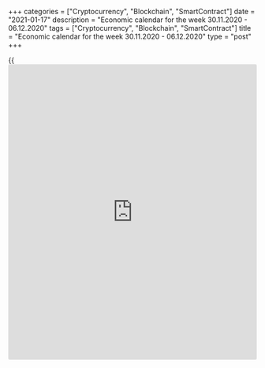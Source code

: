 +++
categories = ["Cryptocurrency", "Blockchain", "SmartContract"]
date = "2021-01-17"
description = "Economic calendar for the week 30.11.2020 - 06.12.2020"
tags = ["Cryptocurrency", "Blockchain", "SmartContract"]
title = "Economic calendar for the week 30.11.2020 - 06.12.2020"
type = "post"
+++

{{<iframe id="large-banner" src="https://www.bounty.group/#slide=18.0" width="100%" height="600" scrolling="no" style="border: 0px solid rgb(216, 221, 230); border-radius: 3px;">}}

2021-01-17

2021-01-17

Economic [calendar](https://www.fintechee.com/web-trader/) for the week 30.11.2020 – 06.12.2020Jana Kane

##  **Review of the main events of the Forex economic [calendar](https://www.fintechee.com/web-trader/) for the
next trading week (18.01.2021 – 24.01.2021)**

 **Trading on key Forex [news](https://www.letsplayfx.com/blog/forex-news-website/): next week we are expecting the publication
of important macro statistics from Australia, China, US, Germany,
Eurozone, Great Britain, Canada, New Zealand, as well as the results of
the monetary [policy](https://www.fintechee.com/policy/) meetings of the central banks of Japan, Eurozone,
Canada, and China**.

The statements of the head of the Fed Jerome Powell on maintaining low
interest rates for a long period of time made last Thursday put pressure
on the dollar, albeit only in the short term. Powell said it was too
early to talk about a revision of the central bank's soft [policy](https://www.fintechee.com/policy/),
including a $120 billion a month bond buyback program. "The economy is
far from our goals," Powell explained.

Last Friday, the dollar resumed its growth, and the DXY dollar index
rose by about 0.5% by the end of the week to the level of 90.70.

The dollar, in particular, is receiving support from the growing yields
on US government bonds and from the sell-off on the US stock market.
Gold and oil quotes also declined last week, and gold continued with the
fall that began the previous week.

Investors continue to withdraw from defensive assets. But where are they
investing the money since the market for risky assets is also showing a
decline? Is it really the dollar? If so, then perhaps a turning point in
the negative dynamics of the dollar is coming right now.

Powell tried to reassure [investor](https://www.fintechee.com/tutorial-for-forex-trading/investor-mode/)s, but how long will that last?

It is also possible that the fears of the continuing expansion of the
coronavirus pandemic contribute to the strengthening of the dollar. In
China, the growth in the number of new cases has reached a 10-month
high, not to mention the difficult situation in the UK and Europe
introducing new lockdowns.

Next week, financial market participants will pay attention to the
publication of important macro statistics from Australia, China, US,
Germany, Eurozone, Great Britain, Canada, New Zealand, as well as the
results of monetary [policy](https://www.fintechee.com/policy/) meetings of the central banks of Japan,
Eurozone, Canada, and China.

 **Traders should pay attention to the publication of the following
macro indicators:**

 ***during the coming week, new events may be added to the [calendar](https://www.fintechee.com/web-trader/) and
/ or some scheduled events may be canceled**

 ****GMT time**

###  **Понедельник 18 Января**

In the United States, banks and exchanges are closed for the Martin
Luther King Jr. Day. Trading volumes during the American trading session
will be low.

###  **02:00 CNY China's GDP for the 4th quarter**

The National Bureau of Statistics of China will present data on GDP
growth in the 4th quarter.

In the 2nd quarter, China's GDP grew by +11.5% (+3.2% in annual [terms](https://www.fintechee.com/terms/)),
in the 3rd - by 2.7% (+4.9%, respectively), after a decrease of -6.8%
(-9.8% in annual [terms](https://www.fintechee.com/terms/)) in the 1st quarter.

China's GDP is expected to grow by +3.2% (+6.1% in annual [terms](https://www.fintechee.com/terms/)) in the
4th quarter of 2020.

China is the largest buyer of raw materials and a supplier of the widest
range of finished goods to the world commodity market. According to some
reports, China is already the first economy in the world, pushing the
American economy to second place. Therefore, the publication of
important macroeconomic indicators from China can have a strong impact
on the entire financial market.

The relative decline in GDP may negatively affect the yuan quotes, as
well as the quotes of commodity currencies and currencies of the Asia-
Pacific region, since it may indicate a slowdown in the growth rate of
the Chinese economy.

The growth of the indicator will have a positive effect on the Chinese
yuan, as well as on the world stock indices, primarily Asian ones, as
well as on the quotes of commodity currencies such as the New Zealand
and Australian dollars. China is the largest trade and economic partner
of Australia and New Zealand and a buyer of commodities from these
countries.

Therefore, positive macro statistics from China may also have a positive
effect on the quotes of these commodity currencies.

###  **02:00 CNY Retail Sales Index**

This index is published monthly by the National Bureau of Statistics of
China and measures total retail sales and cash receipts. The index is
often considered an indicator of consumer confidence and economic well-
being and reflects the health of the retail sector in the near term. A
rise in the index is usually positive for the CNY; a decrease in the
indicator will negatively affect the CNY. The previous value of the
index (in annual [terms](https://www.fintechee.com/terms/)) was +5.0% (after an increase of +8% in the last
months of 2019 and a fall of -20.5% in February 2020). Forecast: In
December, retail sales in China rose by +5.5% (in annual [terms](https://www.fintechee.com/terms/)), which
speaks of an intensifying recovery after a strong fall in February-March
this year. If the data turns out to be even better, the CNY will
strengthen even more.

###  **Tuesday, January 19**

###  **07:00 EUR Harmonized Consumer Price Index (HICP) in Germany
(final release)**

This index is published by the EU Statistics Office and is calculated on
the basis of a statistical method agreed between all EU countries. It is
an indicator for assessing inflation used by the Governing Council of
the ECB to assess the level of price stability. A positive result
strengthens the EUR, a negative one weakens it. In May, the HICP index
(in annual [terms](https://www.fintechee.com/terms/)) increased by +0.5%, in June by +0.8%, in July - by 0%,
and in September it decreased by -0.5%. Forecast for December: -0.7%.

Since this is the second, final estimate, which coincides with the first
estimate (-0.7%), the euro is unlikely to strongly react to the
publication of this indicator. If the data turn out to be better than
the forecast, then the euro may strengthen in the short term. The growth
of the indicator is a positive factor for the euro. The data suggests
that inflationary pressures are still low in Germany. The data worse
than the forecast and the previous value will negatively affect the
euro.

###  **09:00 EUR Euro Area Bank Lending Survey**

The survey by EU financial experts on the state of the bank lending
system is carried out 4 times a year. The main goal of the survey is to
obtain expanded information on the conditions of bank lending in the
Eurozone.

The data obtained are used by the ECB management when making decisions
on the bank's monetary [policy](https://www.fintechee.com/policy/). This report may cause increased
volatility in the euro quotes and on the European stock market at the
time of its publication if it contains unexpected conclusions regarding
the [terms](https://www.fintechee.com/terms/) of lending to businesses and households in the Eurozone.

###  **Wednesday, January 20**

###  **01:30 CNY The People's Bank of China's decision on the interest
rate**

Since May 2012, the People's Bank of China has been steadily cutting
interest rates in support of Chinese manufacturers. The last time in
2020 the bank cut the rate in April (by 0.20% to 3.85% at the moment).

In 2020, amid international trade conflicts and a slowdown in the global
economy, the world's largest central banks took the path of easing their
monetary policies in order to support national economies and increase
the competitiveness of goods exported from these countries.

The People's Bank of China is also in line with this process. The
depreciation of the yuan became especially relevant in the last 2 years,
when the confrontation between the two most powerful economies in the
world began. One of the measures to mitigate the negative consequences
of increased duties on the import of Chinese goods into the United
States was the depreciation of the national currency of China. This
measure was intended, among other things, to maintain the same volumes
of imports of Chinese products to the United States, which would cost
American buyers less due to the difference in the rates of the national
currencies of the United States and China.

Now another strong negative factor has been added to this - the
coronavirus pandemic.

Probably, at this meeting, the People's Bank of China will keep the
interest rate at the same level of 3.85%, although a rate cut is also
possible.

However, if the People's Bank of China makes unexpected statements or
decisions,  volatility may increase throughout the financial market.
Investors will also be interested in the bank's assessment of the
consequences of the coronavirus pandemic for the Chinese economy and its
[policy](https://www.fintechee.com/policy/) in the near future in this regard.

###  **07:00 GBP Consumer price index. Core consumer price index**

Consumer price index (CPI) reflects the dynamics of retail prices for a
group of goods and services that make up the British consumer basket.
The CPI is a key indicator of inflation. Its publication causes active
movement of the pound in the foreign exchange market, as well as the
FTSE100 index on the London stock exchange.

In the previous reporting month (November), the growth of consumer
inflation (in annual [terms](https://www.fintechee.com/terms/)) amounted to +0.3%.

Forecast for December: +0.5% (annualized). This value is unlikely to
provide significant support to the pound. The indicator value below the
forecast could provoke a weakening of the pound, as low inflation will
force the Bank of England to adhere to a soft monetary [policy](https://www.fintechee.com/policy/).

Core Consumer Price Index is published by the Office for National
Statistics and determines the price change of a selected basket of goods
and services (excluding food and energy) for a given period. It is a key
indicator for assessing inflation and changes in purchasing preferences.
A positive result strengthens the GBP, a negative result weakens it.

In September, Core CPI (in annual [terms](https://www.fintechee.com/terms/)) increased by +1.3%, in October
- by +1.5%, in November - by +1.1%. The publication of the indicator is
likely to have a positive effect on the pound if its value is higher
than the forecast and the previous value. Forecast for December: +1.3%
(annualized). The indicator reading below the forecast and previous
values ​​may provoke a weakening of the pound.

###  **13:30 CAD Consumer price indices in Canada**

Core Consumer Price Index (Core CPI) from the Bank of Canada reflects
the dynamics of the retail prices of the corresponding basket of goods
and services (excluding fruits, vegetables, gasoline, fuel oil, natural
gas, mortgage interest, intercity transportation, and tobacco products).
The target inflation rate for the Bank of Canada is in the range of
1-3%. The rise in CPI is a harbinger of a rate hike and a positive
factor for the CAD. Core CPI rose in November by +1.5%, in October and
September by +1.0% (in annual [terms](https://www.fintechee.com/terms/)). If the data for December turns out
to be worse than the previous values, it will negatively affect the CAD.
The data better than the previous values will strengthen the Canadian
dollar.

###  **15:00 CAD Bank of Canada's decision on interest rate. Bank of
Canada's accompanying statement. Bank of Canada's Monetary Policy
Committee Report**

The Bank of Canada will decide on the interest rate. In March, the bank
lowered the rate 3 times, bringing it to the level of 0.25%, to mitigate
the economic damage from the novel coronavirus pandemic.

In an accompanying statement, the central bank of Canada said that the
decision "aims to support the financial system, which plays a central
role in lending to the economy, as well as to create a foundation that
will allow the economy to return to normal." The central bank also said
in a press release that the spread of the coronavirus and the plummeting
global oil prices combined are weighing heavily on Canadians and the
Canadian economy.

In fact, quantitative easing and a significant cut in the interest rate
should help weaken the national currency.

The impact of the coronavirus on the Canadian economy and the country's
labor market (in March, unemployment rose to 7.8% from 5.6% in February,
and the number of employed, as reported by Statistics Canada, fell by
1.01 million), as well as weak housing market put pressure on the Bank
of Canada towards further easing of monetary [policy](https://www.fintechee.com/policy/).

However, the Bank of Canada is expected to keep its interest rate at
0.25% at its meeting on Wednesday.

Tough tone of the accompanying statement by the Bank of Canada on rising
inflation and the prospects for further tightening of monetary [policy](https://www.fintechee.com/policy/)
will cause the Canadian dollar to strengthen. If the Bank of Canada
signals the need for a soft monetary [policy](https://www.fintechee.com/policy/), the Canadian currency will
decline.

###  **16:15 CAD Press conference of the Bank of Canada**

During the press conference, the head of the Bank of Canada Tiff Macklem
will explain the bank's position and assess the current economic
situation in the country. If the tone of his speech is tough on the
monetary [policy](https://www.fintechee.com/policy/) of the Bank of Canada, the Canadian dollar will
strengthen in the foreign exchange market. If Macklem speaks out for
maintaining a soft monetary [policy](https://www.fintechee.com/policy/), the Canadian currency will decline.
In any case, during his speech, high volatility in the CAD quotes is
expected.

###  **Thursday, January 21**

###  **00:30 AUD Employment rate. Unemployment rate**

The employment rate reflects the monthly change in the number of
Australian citizens employed. The growth of the indicator has a positive
impact on consumer spending, which stimulates economic growth. A high
value is positive for the AUD, while a low value is negative. Forecast:
in December, the number of employed Australian citizens increased by
50,000 (after falling by 607,400 in April, by 264,100 in May and by
90,000 in November).

Also at the same time, the Australian Bureau of Statistics will publish
a report on the unemployment rate - an indicator that estimates the
ratio of the unemployed population to the total number of able-bodied
citizens. The growth of the indicator indicates the weakness of the
labor market, which leads to a weakening of the national economy. The
decline in the indicator is a positive factor for the AUD. Forecast:
unemployment in Australia in December was at 6.7% (against 6.8% in
November, 7.0% in October, 6.9% in September, 6.8% in August, 7.5% in
July , 7.4% in June, 5.2% in March, 5.1% in February). In general, the
indicators are still not positive. However, in other large economies,
the labor market has deteriorated on an even larger scale due to the
coronavirus.

The leaders of the RBA have repeatedly stated that, in addition to the
situation in international trade, the Australian economy and the central
bank's monetary [policy](https://www.fintechee.com/policy/) plans are influenced by the indicators of the
level of household debt and expenditures, the growth of workers'
salaries, as well as the state of the country's labor market.

In November 2020, the RB of Australia cut its key interest rate by
another 0.15% to a new all-time low of 0.1% due to the coronavirus. In
the opinion of the RBA management, an unemployment rate of 4.5% or lower
is required to raise wages and accelerate inflation to the target range.
Unemployment in the country is not declining, and a return of inflation
to the middle of the target range of 2-3% is not even in the distant
horizon.

The AUD is unlikely to react positively to the publication of data from
the country's labor market. If the values ​​of the indicators turn out
to be worse than forecast,  the Australian dollar may significantly
decline in the short term. Better-than-expected data will strengthen AUD
in the short term.

###  **03:00 JPY Bank of Japan's decision on interest rate. Bank of
Japan's press conference and comments on monetary [policy](https://www.fintechee.com/policy/)**

The Bank of Japan will decide on the interest rate. At the moment, the
main rate in Japan is in negative territory, amounting to -0.1%. Most
likely, the rate will remain the same. If it is cut and deepens into
negative territory, such a decision will cause a sharp decline in the
yen in the foreign exchange market and an increase in the Japanese stock
market. In any case, during this period of time, a jump in volatility is
expected in trading in the yen and in the Asian financial market.

Since February 2016, the Bank of Japan has kept the deposit rate at
-0.1%. The target yield for 10-year bonds is currently around 0%. In
2020, the Bank of Japan set an annual target for [ETF](https://www.fixpro.org/post/etf-liquidity/) purchases of 12
trillion yen and expanded its coronavirus-affected business aid program
to 110 trillion yen from 75 trillion yen. Under this program, companies
can obtain loans without collateral and at zero interest rates. The goal
of the program is to support commercial companies whose bankruptcy rates
have skyrocketed in Japan in recent months due to the coronavirus
pandemic. A recent accompanying statement from the Bank of Japan said
that the bank's management will continue to "increase the monetary base
until inflation stays above 2%." “We will not hesitate to take
additional mitigation measures if necessary,” the bank also
traditionally said in a statement.

During the press conference, the head of the Bank of Japan Haruhiko
Kuroda will comment on the bank's monetary [policy](https://www.fintechee.com/policy/). The Bank of Japan
continues to adhere to its super-soft monetary [policy](https://www.fintechee.com/policy/). As Kuroda has
stated on several occasions, "it is appropriate for Japan to patiently
continue with its current loose monetary [policy](https://www.fintechee.com/policy/)." Markets usually react
noticeably to Kuroda's speeches. He will probably again touch upon the
topic of monetary [policy](https://www.fintechee.com/policy/) during his speech, which will cause an increase
in volatility not only in the yen trade, but also throughout the Asian
and global financial markets.

If the bank's executives decide that the Japanese economy is stable and
the momentum of inflation towards the 2% target is not diminishing, they
will refrain from changing [policy](https://www.fintechee.com/policy/).

###  **06:00 JPY Bank of Japan Press Conference**

During the press conference, the head of the Bank of Japan Haruhiko
Kuroda will comment on the bank's monetary [policy](https://www.fintechee.com/policy/). Despite the measures
taken earlier by the bank to stimulate the Japanese economy, inflation
remains low, production and consumption are falling, which negatively
affects export-oriented Japanese producers. Markets usually react
noticeably to Kuroda's speeches. If he touches on the topic of monetary
[policy](https://www.fintechee.com/policy/) during his speech, volatility will increase not only in the yen
trade, but throughout the Asian and global financial markets.

###  **12:45** **EUR ECB's rate decision**

The ECB will publish its decision on the key rate and on the deposit
rate. The ECB's tough stance on inflation and key interest rates
contributes to the strengthening of the euro, while the soft stance and
rate cuts weaken the euro. In September 2019, the European Central Bank
lowered its key interest rate on deposits by 0.1% to -0.5% for the first
time since March 2016 and began buying bonds worth 20 billion euros a
month, renewing the so-called quantitative easing program. According to
the ECB leaders, the balance of risks for the economic prospects of the
Eurozone "is still shifted to the negative side", and "until inflation
is in line" with the target level, which is just below 2%, the rate will
remain low. Now inflation in the Eurozone is stubbornly holding around
1%, and the new forecasts of the ECB on rates and the QE program can be
seen as a signal of the inclination to further soften [policy](https://www.fintechee.com/policy/).

Besides Brexit, trade conflicts, factors of political instability in
Europe, as well as the growing coronavirus pandemic, due to which
European countries are forced to impose new quarantine restrictions that
negatively affect economic activity, are the main threats to the
European economy. Back in March 2020, the ECB signaled the possibility
of [policy](https://www.fintechee.com/policy/) easing, and the bank's representative admitted that the bank's
management could lower the already negative interest rates even more.

Probably, following the results of this ECB meeting, the key interest
rate will remain at the same level of 0%. The ECB's rate on deposits for
commercial banks is also likely to remain at -0.5%. At the same time,
there is a possibility that at this meeting the ECB will announce a new
economic stimulus program, which will put pressure on the euro.

###  **13:30 EUR Press conference of the ECB**

During the press conference, a surge in volatility is possible not only
in the euro quotes, but also in the entire financial market if the ECB
leaders make an unexpected statement. Similar previous decisions by the
ECB on interest rates and subsequent press conferences have moved the
euro rate by 3-5% in a short time. The ECB leaders will assess the
current economic situation in the Eurozone and comment on the ECB's rate
decision.

The soft tone of the statements will have a negative impact on the euro.
Conversely, the tough tone of the ECB leaders on the central bank's
monetary [policy](https://www.fintechee.com/policy/) will strengthen the euro.

###  **21:45 NZD CPI (Consumer Price Index) for the 4th quarter**

Consumer Price Index (CPI) is a key indicator for assessing inflation
that reflects the dynamics of retail prices for a group of goods and
services that make up the consumer basket. A positive result strengthens
the NZD, a negative one weakens it. Previous CPI values (YoY): +1.4% in
Q3, +1.5% in Q2, +2.5% in Q1 2020. A relative decrease in the indicator
may negatively affect the NZD quotes.

###  **Friday, January 22**

###  **00:30 AUD Retail Sales Index**

Retail Sales Index is published monthly by the Australian Bureau of
Statistics and measures total retail sales. The index is often
considered an indicator of consumer confidence and reflects the health
of the retail sector in the near term. Index growth is usually positive
for the AUD; a decrease in the indicator will negatively affect the AUD.
The previous value of the index (in November) was +7.1% after falling by
-17.7% in April. If the data for December turns out to be weaker than
the previous value,  the AUD may sharply decline in the short term. If
the data turns out to be higher than previous values, the AUD is likely
to strengthen.

###  **08:30 EUR Germany's Manufacturing PMI by Markit Economics
(preliminary release). Composite PMI by Markit Economics (preliminary
release)**

Germany's Manufacturing PMI is an important indicator of the business
environment and the overall health of the German economy. This sector of
the economy forms a significant part of Germany's GDP. A result above 50
is considered positive and strengthens the EUR, one below 50 - as
negative for the euro. Forecast for January (preliminary release): 58.0.
Previous values ​​of 58.3 in December, 57.8 in November, 58.2 in October
against 34.5 in April, 45.4 in March, 48 in February, 45.3 in January
indicate an acceleration of business activity in this sector of the
German economy after slowing down in early 2020. The growth of the
indicator above 50 and the previous value is likely to support the euro
(in the short term). The data worse than the forecast and especially the
value of 50 will have a negative impact on the euro.

Composite PMI is an important indicator of the business environment and
the overall health of the German economy. A result above 50 is
considered positive and strengthens the EUR, one below 50 - as negative
for the euro. Forecast for January (preliminary release): 50.4 against
52.0 in December, 51.2 in November, 55 in October against 17.4 in April,
35 in March, 50.7 in February, indicating continued recovery the German
economy after its fall in early 2020, albeit at a slower pace. The
publication of this indicator with the specified expected value is
likely to support the euro. The data worse than the forecast and below
the value of 50.0, as a rule, have a negative impact on the euro.

###  **09:00 EUR Composite Manufacturing PMI by Markit Economics
(preliminary release)**

Eurozone's Manufacturing PMI is an important indicator of the health of
the entire European economy. A result above 50 is considered positive
and strengthens the EUR, below 50 - as negative for the euro. Forecast
for January (preliminary release): 47.8 vs. 49.1 in December, 45.3 in
November, 50.0 in October vs. 13.6 in April, 29.7 in March, 51.6 in
February, 51 , 3 in January, which is unlikely to have a positive effect
on the euro, even despite the relative growth of the indicator. If the
data turns out to be worse than forecast,  the euro may fall sharply in
the short term.

###  **09:30 GBP UK's Services PMI by Markit Economics (preliminary
release)**

UK's Services PMI is an important indicator of the health of the UK
economy. The service sector employs most of the UK's working-age
population and accounts for approximately 78% of GDP. Financial services
are still the most important part of the services industry. If the data
turns out to be worse than the forecast and the previous value,  the
pound is likely to drop sharply in the short term. The data better than
the forecast and the previous value will have a positive impact on the
pound. At the same time, the result above 50 is considered positive and
strengthens the GBP, below 50 - as negative for the GBP.

Previous values ​​of the indicator: 49.4 in December, 47.6 in November,
51.4 in October, after falling to levels of 29.0 in May, 13.4 in April,
34.5 in March. Preliminary forecast for January: 45.3.

###  **13:30** **CAD Retail Sales Index**

Retail Sales Index is published monthly by Statistics Canada and
estimates total retail sales. The index is often considered an indicator
of consumer confidence and reflects the health of the retail sector in
the near term. A rise in the index is usually positive for the CAD; a
decrease in the indicator will negatively affect the CAD. The previous
value of the index (in October) was +0.4% after falling in March by
-9.9%, in April - by -25% and growth in May by +18.7%. If the data for
November turns out to be weaker than the forecast +0.2%, the CAD may
decline in the short term.

## Price chart of EURUSD in real time mode

The content of this article reflects the author’s opinion and does not
necessarily reflect the official position of LiteForex. The material
published on this page is provided for informational purposes only and
should not be considered as the provision of investment advice for the
purposes of Directive 2004/39/EC.

Rate this article:

{{value}}

( {{count}} {{title}} )
